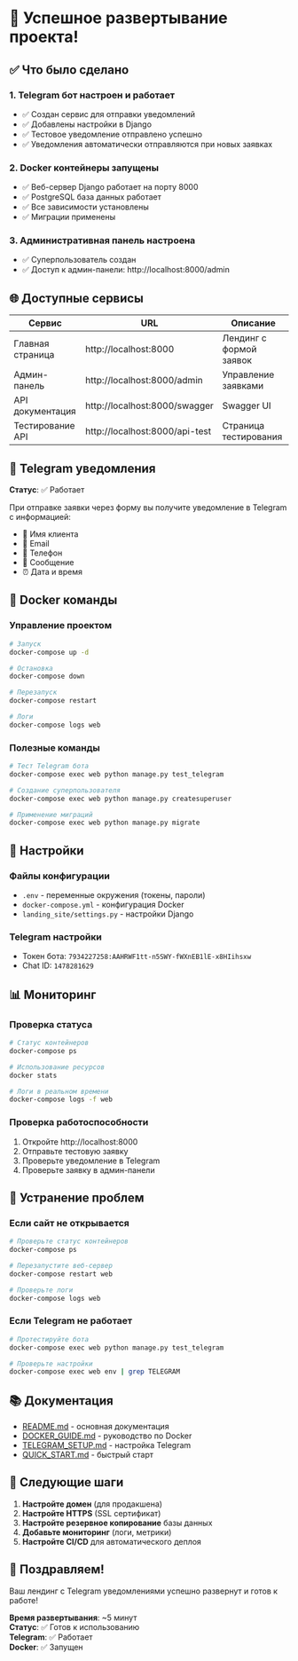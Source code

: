 # 🎉 Успешное развертывание проекта!

## ✅ Что было сделано

### 1. Telegram бот настроен и работает
- ✅ Создан сервис для отправки уведомлений
- ✅ Добавлены настройки в Django
- ✅ Тестовое уведомление отправлено успешно
- ✅ Уведомления автоматически отправляются при новых заявках

### 2. Docker контейнеры запущены
- ✅ Веб-сервер Django работает на порту 8000
- ✅ PostgreSQL база данных работает
- ✅ Все зависимости установлены
- ✅ Миграции применены

### 3. Административная панель настроена
- ✅ Суперпользователь создан
- ✅ Доступ к админ-панели: http://localhost:8000/admin

## 🌐 Доступные сервисы

| Сервис | URL | Описание |
|--------|-----|----------|
| Главная страница | http://localhost:8000 | Лендинг с формой заявок |
| Админ-панель | http://localhost:8000/admin | Управление заявками |
| API документация | http://localhost:8000/swagger | Swagger UI |
| Тестирование API | http://localhost:8000/api-test | Страница тестирования |

## 📱 Telegram уведомления

**Статус**: ✅ Работает

При отправке заявки через форму вы получите уведомление в Telegram с информацией:
- 👤 Имя клиента
- 📧 Email
- 📱 Телефон
- 📝 Сообщение
- ⏰ Дата и время

## 🐳 Docker команды

### Управление проектом
```bash
# Запуск
docker-compose up -d

# Остановка
docker-compose down

# Перезапуск
docker-compose restart

# Логи
docker-compose logs web
```

### Полезные команды
```bash
# Тест Telegram бота
docker-compose exec web python manage.py test_telegram

# Создание суперпользователя
docker-compose exec web python manage.py createsuperuser

# Применение миграций
docker-compose exec web python manage.py migrate
```

## 🔧 Настройки

### Файлы конфигурации
- `.env` - переменные окружения (токены, пароли)
- `docker-compose.yml` - конфигурация Docker
- `landing_site/settings.py` - настройки Django

### Telegram настройки
- Токен бота: `7934227258:AAHRWF1tt-n5SWY-fWXnEB1lE-x8HIihsxw`
- Chat ID: `1478281629`

## 📊 Мониторинг

### Проверка статуса
```bash
# Статус контейнеров
docker-compose ps

# Использование ресурсов
docker stats

# Логи в реальном времени
docker-compose logs -f web
```

### Проверка работоспособности
1. Откройте http://localhost:8000
2. Отправьте тестовую заявку
3. Проверьте уведомление в Telegram
4. Проверьте заявку в админ-панели

## 🚨 Устранение проблем

### Если сайт не открывается
```bash
# Проверьте статус контейнеров
docker-compose ps

# Перезапустите веб-сервер
docker-compose restart web

# Проверьте логи
docker-compose logs web
```

### Если Telegram не работает
```bash
# Протестируйте бота
docker-compose exec web python manage.py test_telegram

# Проверьте настройки
docker-compose exec web env | grep TELEGRAM
```

## 📚 Документация

- [README.md](README.md) - основная документация
- [DOCKER_GUIDE.md](DOCKER_GUIDE.md) - руководство по Docker
- [TELEGRAM_SETUP.md](TELEGRAM_SETUP.md) - настройка Telegram
- [QUICK_START.md](QUICK_START.md) - быстрый старт

## 🎯 Следующие шаги

1. **Настройте домен** (для продакшена)
2. **Настройте HTTPS** (SSL сертификат)
3. **Настройте резервное копирование** базы данных
4. **Добавьте мониторинг** (логи, метрики)
5. **Настройте CI/CD** для автоматического деплоя

## 🎉 Поздравляем!

Ваш лендинг с Telegram уведомлениями успешно развернут и готов к работе!

**Время развертывания**: ~5 минут  
**Статус**: ✅ Готов к использованию  
**Telegram**: ✅ Работает  
**Docker**: ✅ Запущен 